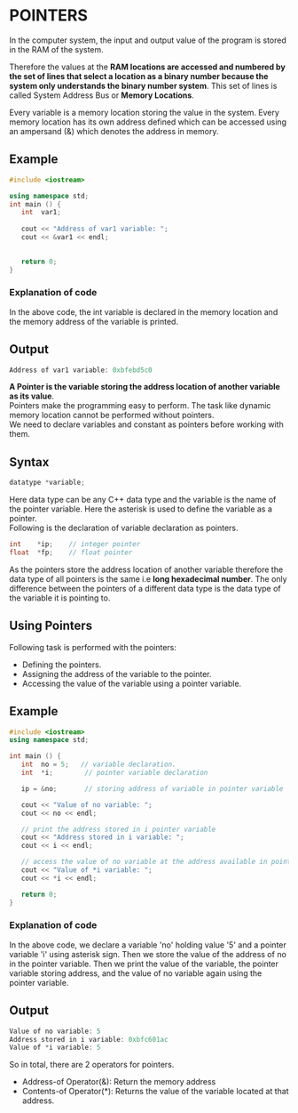 # POINTERS  

In the computer system, the input and output value of the program is stored in the RAM of the system.  

Therefore the values at the **RAM locations are accessed and numbered by the set of lines that select a location as a binary number because the system only understands the binary number system**. This set of lines is called System Address Bus or **Memory Locations**.  

Every variable is a memory location storing the value in the system. Every memory location has its own address defined which can be accessed using an ampersand (&) which denotes the address in memory.  

## Example  
```c++
#include <iostream>

using namespace std;
int main () {
   int  var1;
  
   cout << "Address of var1 variable: ";
   cout << &var1 << endl;

   
   return 0;
}
```  
### Explanation of code  

In the above code, the int variable is declared in the memory location and the memory address of the variable is printed.  

## Output 
```c++
Address of var1 variable: 0xbfebd5c0  
```  
**A Pointer is the variable storing the address location of another variable as its value**.  
Pointers make the programming easy to perform. The task like dynamic memory location cannot be performed without pointers.  
We need to declare variables and constant as pointers before working with them.   

## Syntax 

```c++
datatype *variable;
```
Here data type can be any C++ data type and the variable is the name of the pointer variable. Here the asterisk is used to define the variable as a pointer.  
Following is the declaration of variable declaration as pointers.
```c++
int    *ip;    // integer pointer
float  *fp;    // float pointer
```
As the pointers store the address location of another variable therefore the data type of all pointers is the same i.e **long hexadecimal number**. The only difference between the pointers of a different data type is the data type of the variable it is pointing to.  

## Using Pointers  

Following task is performed with the pointers:  

* Defining the pointers.
* Assigning the address of the variable to the pointer.
* Accessing the value of the variable using a pointer variable.   

## Example  

```c++
#include <iostream>
using namespace std;

int main () {
   int  no = 5;   // variable declaration.
   int  *i;        // pointer variable declaration

   ip = &no;       // storing address of variable in pointer variable

   cout << "Value of no variable: ";
   cout << no << endl;

   // print the address stored in i pointer variable
   cout << "Address stored in i variable: ";
   cout << i << endl;

   // access the value of no variable at the address available in pointer
   cout << "Value of *i variable: ";
   cout << *i << endl;

   return 0;
}
```
### Explanation of code  

In the above code, we declare a variable 'no' holding value '5' and a pointer variable 'i' using asterisk sign. Then we store the value of the address of no in the pointer variable. Then we print the value of the variable, the pointer variable storing address, and the value of no variable again using the pointer variable.  

## Output 

```c++
Value of no variable: 5
Address stored in i variable: 0xbfc601ac
Value of *i variable: 5
```
So in total, there are 2 operators for pointers.  

* Address-of Operator(&): Return the memory address
* Contents-of Operator(*): Returns the value of the variable located at that address. 
